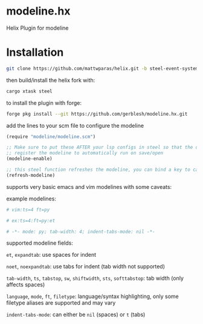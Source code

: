 # modeline.hx
Helix Plugin for modeline

# Installation
```sh
git clone https://github.com/mattwparas/helix.git -b steel-event-system
```

then build/install the helix fork with:
```sh
cargo xtask steel
```

to install the plugin with forge:
```sh
forge pkg install --git https://github.com/gerblesh/modeline.hx.git
```

add the lines to your scm file to configure the modeline

```scheme
(require "modeline/modeline.scm")

;; Make sure to put these AFTER your lsp configs in steel so that the document is reloaded with the LSP
;; register the modeline to automatically run on save/open
(modeline-enable)

;; this steel function refreshes the modeline, you can bind a key to call it manually in your helix/init.scm or config.toml
(refresh-modeline)
```

supports very basic emacs and vim modelines with some caveats:

example modelines:
```py
# vim:ts=4 ft=py
```
```py
# ex:ts=4:ft=py:et
```
```py
# -*- mode: py; tab-width: 4; indent-tabs-mode: nil -*-
```

supported modeline fields:

`et`, `expandtab`: use spaces for indent

`noet`, `noexpandtab`: use tabs for indent (tab width not supported)

`tab-width`, `ts`, `tabstop`, `sw`, `shiftwidth`, `sts`, `softtabstop`: tab width (only affects spaces)

`language`, `mode`, `ft`, `filetype`: language/syntax highlighting, only some filetype aliases are supported and may vary

`indent-tabs-mode`: can either be `nil` (spaces) or `t` (tabs)
